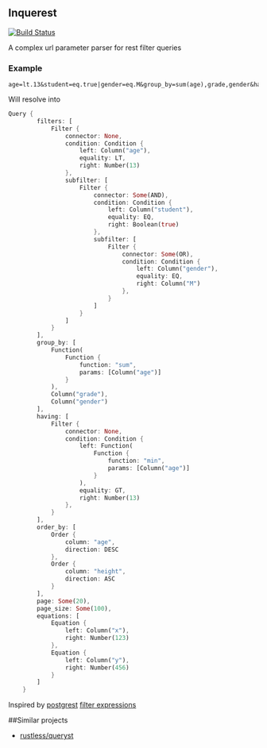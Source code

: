 ## Inquerest

[![Build Status](https://travis-ci.org/ivanceras/inquerest.svg?branch=master)](https://travis-ci.org/ivanceras/inquerest)

A complex url parameter parser for rest filter queries

### Example

```
age=lt.13&student=eq.true|gender=eq.M&group_by=sum(age),grade,gender&having=min(age)=gt.13&order_by=age.desc,height.asc&page=20&page_size=100&x=123&y=456

```
Will resolve into

```rust
Query {
        filters: [
            Filter {
                connector: None,
                condition: Condition {
                    left: Column("age"),
                    equality: LT,
                    right: Number(13)
                },
                subfilter: [
                    Filter {
                        connector: Some(AND),
                        condition: Condition {
                            left: Column("student"),
                            equality: EQ,
                            right: Boolean(true)
                        },
                        subfilter: [
                            Filter {
                                connector: Some(OR),
                                condition: Condition {
                                    left: Column("gender"),
                                    equality: EQ,
                                    right: Column("M")
                                },
                            }
                        ]
                    }
                ]
            }
        ],
        group_by: [
            Function(
                Function {
                    function: "sum",
                    params: [Column("age")]
                }
            ),
            Column("grade"),
            Column("gender")
        ],
        having: [
            Filter {
                connector: None,
                condition: Condition {
                    left: Function(
                        Function {
                            function: "min",
                            params: [Column("age")]
                        }
                    ),
                    equality: GT,
                    right: Number(13)
                },
            }
        ],
        order_by: [
            Order {
                column: "age",
                direction: DESC
            },
            Order {
                column: "height",
                direction: ASC
            }
        ],
        page: Some(20),
        page_size: Some(100),
        equations: [
            Equation {
                left: Column("x"),
                right: Number(123)
            },
            Equation {
                left: Column("y"),
                right: Number(456)
            }
        ]
    }

```


Inspired by [postgrest](https://github.com/begriffs/postgrest) [filter expressions](https://github.com/begriffs/postgrest/wiki/Routing)

##Similar projects

* [rustless/queryst](https://github.com/rustless/queryst)

